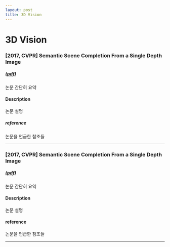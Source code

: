 ```yaml
---
layout: post
title: 3D Vision
---
```

3D Vision
=============
### **[2017, CVPR] Semantic Scene Completion From a Single Depth Image** 
##### [(pdf)](https://arxiv.org/abs/1611.08974)
논문 간단히 요약  
 
#### **Description**
논문 설명

##### **reference**
논문을 언급한 참조들

* * *
### **[2017, CVPR] Semantic Scene Completion From a Single Depth Image** 
##### [(pdf)](https://arxiv.org/abs/1611.08974)
논문 간단히 요약

#### **Description**
논문 설명

#### **reference**
논문을 언급한 참조들
* * *
